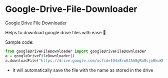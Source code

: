 # Google-Drive-File-Downloader
Google Drive File Downloader


Helps to download google drive files with ease 🎉


Sample code:

```python
from googleDriveFileDownloader import googleDriveFileDownloader
a = googleDriveFileDownloader()
a.downloadFile("https://drive.google.com/uc?id=1O4x8rwGJAh8gRo8sjm0kuKFf6vCEm93G&export=download")
```

* It will automatically save the file with the name as stored in the drive